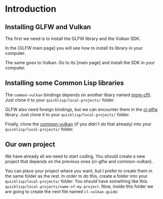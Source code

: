 
# Introduction

## Installing GLFW and Vulkan

The first we need is to install the GLFW library and the Vulkan SDK.

In the [GLFW main page] you will see how to install its library in your computer. 

The same goes to Vulkan. Go to its [main page] and install the SDK in your computer.

## Installing some Common Lisp libraries

The `common-vulkan` bindings depends on another libary named [more-cffi](https://github.com/Hectarea1996/more-cffi). Just clone it to your
`quicklisp/local-projects/` folder.

GLFW also need foreign bindings, but we can encounter them in the [cl-glfw](https://github.com/Hectarea1996/cl-glfw) library. Just clone it to your
`quicklisp/local-projects/` folder.

Finally, clone the [common-vulkan](https://github.com/Hectarea1996/common-vulkan) (if you didn't do that already) into your `quicklisp/local-projects/` 
folder.

## Our own project

We have already all we need to start coding. You should create a new project that depends on the previous ones (cl-glfw and common-vulkan). 

You can place your project where you want, but I prefer to create them in the same folder as the rest. In order to do this, create a folder into your
`quicklisp/local-projects/` folder. You should have something like this: `quicklisp/local-projects/name-of-my-project`. Now, inside this folder we are going to create the next file named `cl-vulkan-guide`:

```lisp

```
